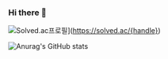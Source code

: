 ### Hi there 👋
<center>
</center>

![Solved.ac프로필](http://mazassumnida.wtf/api/v2/generate_badge?boj={handle})](https://solved.ac/{handle})

![Anurag's GitHub stats](https://github-readme-stats.vercel.app/api?username=Jongwon-0518&show_icons=true&theme=jolly)


<!--
**Jongwon-0518/Jongwon-0518** is a ✨ _special_ ✨ repository because its `README.md` (this file) appears on your GitHub profile.

Here are some ideas to get you started:

- 🔭 I’m currently working on ...
- 🌱 I’m currently learning ...
- 👯 I’m looking to collaborate on ...
- 🤔 I’m looking for help with ...
- 💬 Ask me about ...
- 📫 How to reach me: ...
- 😄 Pronouns: ...
- ⚡ Fun fact: ...
-->
